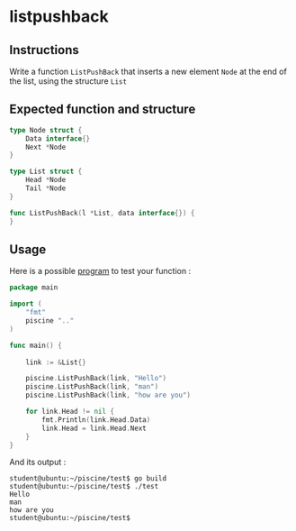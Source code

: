 # listpushback

## Instructions

Write a function `ListPushBack` that inserts a new element `Node` at the end of the list, using the structure `List`

## Expected function and structure

```go
type Node struct {
	Data interface{}
	Next *Node
}

type List struct {
	Head *Node
	Tail *Node
}

func ListPushBack(l *List, data interface{}) {
}
```

## Usage

Here is a possible [program](TODO-LINK) to test your function :

```go
package main

import (
	"fmt"
	piscine ".."
)

func main() {
	
	link := &List{}

	piscine.ListPushBack(link, "Hello")
	piscine.ListPushBack(link, "man")
	piscine.ListPushBack(link, "how are you")

	for link.Head != nil {
		fmt.Println(link.Head.Data)
		link.Head = link.Head.Next
	}
}
```

And its output :

```console
student@ubuntu:~/piscine/test$ go build
student@ubuntu:~/piscine/test$ ./test
Hello
man
how are you
student@ubuntu:~/piscine/test$
```
